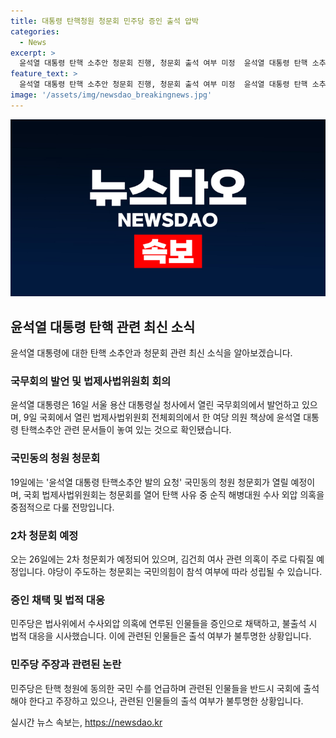 ```yaml
---
title: 대통령 탄핵청원 청문회 민주당 증인 출석 압박
categories:
  - News
excerpt: >
  윤석열 대통령 탄핵 소추안 청문회 진행, 청문회 출석 여부 미정  윤석열 대통령 탄핵 소추안 관련 청문회가 19일 열릴 예정이다. 청문회는 순직 해병대원 수사 외압 의혹 등을 중점적으로 다룰 예정이며, 야당의 주도로 진행된다. 더불어민주당은 22명의 증인을 채택하고 불출석 시 법적 대응을 시사하며 출석을 요구했다. 윤 대통령 부인과 관련된 논란도 불거지고 있어 요추인 거래와 수사외압 의혹에 관련된 인물들의 출석 여부가 불투명하다. 
feature_text: >
  윤석열 대통령 탄핵 소추안 청문회 진행, 청문회 출석 여부 미정  윤석열 대통령 탄핵 소추안 관련 청문회가 19일 열릴 예정이다. 청문회는 순직 해병대원 수사 외압 의혹 등을 중점적으로 다룰 예정이며, 야당의 주도로 진행된다. 더불어민주당은 22명의 증인을 채택하고 불출석 시 법적 대응을 시사하며 출석을 요구했다. 윤 대통령 부인과 관련된 논란도 불거지고 있어 요추인 거래와 수사외압 의혹에 관련된 인물들의 출석 여부가 불투명하다. 
image: '/assets/img/newsdao_breakingnews.jpg'
---
```


<p><img src="/assets/img/newsdao_breakingnews.jpg" alt="firstkoreanews 속보" /></p>

<h2 data-ke-size="size26">윤석열 대통령 탄핵 관련 최신 소식</h2>

<p data-ke-size="size16">윤석열 대통령에 대한 탄핵 소추안과 청문회 관련 최신 소식을 알아보겠습니다.</p>

<h3>국무회의 발언 및 법제사법위원회 회의</h3>

<p data-ke-size="size16">윤석열 대통령은 16일 서울 용산 대통령실 청사에서 열린 국무회의에서 발언하고 있으며, 9일 국회에서 열린 법제사법위원회 전체회의에서 한 여당 의원 책상에 윤석열 대통령 탄핵소추안 관련 문서들이 놓여 있는 것으로 확인됐습니다.</p>

<h3>국민동의 청원 청문회</h3>

<p data-ke-size="size16">19일에는 '윤석열 대통령 탄핵소추안 발의 요청' 국민동의 청원 청문회가 열릴 예정이며, 국회 법제사법위원회는 청문회를 열어 탄핵 사유 중 순직 해병대원 수사 외압 의혹을 중점적으로 다룰 전망입니다.</p>

<h3>2차 청문회 예정</h3>

<p data-ke-size="size16">오는 26일에는 2차 청문회가 예정되어 있으며, 김건희 여사 관련 의혹이 주로 다뤄질 예정입니다. 야당이 주도하는 청문회는 국민의힘이 참석 여부에 따라 성립될 수 있습니다.</p>

<h3>증인 채택 및 법적 대응</h3>

<p data-ke-size="size16">민주당은 법사위에서 수사외압 의혹에 연루된 인물들을 증인으로 채택하고, 불출석 시 법적 대응을 시사했습니다. 이에 관련된 인물들은 출석 여부가 불투명한 상황입니다.</p>

<h3>민주당 주장과 관련된 논란</h3>

<p data-ke-size="size16">민주당은 탄핵 청원에 동의한 국민 수를 언급하며 관련된 인물들을 반드시 국회에 출석해야 한다고 주장하고 있으나, 관련된 인물들의 출석 여부가 불투명한 상황입니다.</p>
실시간 뉴스 속보는, <a href="https://newsdao.kr" rel="dofollow">https://newsdao.kr</a>


